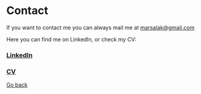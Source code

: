 # Contact

If you want to contact me you can always mail me at marsalak@gmail.com


Here you can find me on LinkedIn, or check my CV:

### [LinkedIn](https://www.linkedin.com/in/martin-salak-6726681a3/)

### [CV](https://github.com/)

[Go back](index.md)